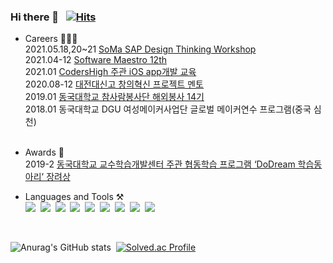 ### Hi there 👋 &nbsp; [![Hits](https://hits.seeyoufarm.com/api/count/incr/badge.svg?url=https%3A%2F%2Fgithub.com%2Fwndnjs9878&count_bg=%2379C83D&title_bg=%23555555&icon=&icon_color=%23E7E7E7&title=hits&edge_flat=false)](https://hits.seeyoufarm.com)

- Careers 👩🏻‍💻<br>
 2021.05.18,20~21 [SoMa SAP Design Thinking Workshop](https://github.com/wndnjs9878/wndnjs9878/issues/1) <br>
 2021.04-12 [Software Maestro 12th](https://www.swmaestro.org/sw/main/main.do#firstPage)<br>
 2021.01 [CodersHigh 주관 iOS app개발 교육](https://github.com/wndnjs9878/wndnjs9878/issues/2)<br>
 2020.08-12 [대전대신고 창의혁신 프로젝트 멘토](https://github.com/wndnjs9878/wndnjs9878/issues/3)<br>
 2019.01 [동국대학교 참사람봉사단 해외봉사 14기](http://volunteers.dongguk.edu)<br>
 2018.01 동국대학교 DGU 여성메이커사업단 글로벌 메이커연수 프로그램(중국 심천)<br><br>
 
 - Awards 🏅<br>
 2019-2 [동국대학교 교수학습개발센터 주관 협동학습 프로그램 ‘DoDream 학습동아리’ 장려상](https://github.com/wndnjs9878/wndnjs9878/issues/4)<br>
 <!--
 2020.11 김해 대청고 학종 입시 캠프 멘토<br>
 2019.10 동국대학교 융합교육원 주관 거제도 대우조선해양 체험<br>
 


- Project 📚<br>
 2018-2 교내 길찾기 웹 사이트 <br>
 2019-1 OCR-based Illegal Advertising Block Application <br>
 2019-2 교내 iSpace 좌석관리 웹 사이트 <br>
 2021.1 널'스케줄(NUR'SCHEDULE) iOS 앱 배포<br>
 2021-1 <br><br>


 -->

- Languages and Tools ⚒<br>
<img src="https://img.shields.io/badge/Python-3766AB?style=flat-square&logo=Python&logoColor=white"/>&nbsp;
<img src="https://img.shields.io/badge/Swift-e67e22?style=flat-square&logo=Swift&logoColor=white"/>&nbsp;
<img src="https://img.shields.io/badge/Java-e74c3c?style=flat-square&logo=Java&logoColor=white"/>&nbsp;
<img src="https://img.shields.io/badge/Javascript-F7DF1E?style=flat-square&logo=Javascript&logoColor=white"/>&nbsp;
<img src="https://img.shields.io/badge/CSS-fd79a8?style=flat-square&logo=CSS3&logoColor=white"/>&nbsp;
<img src="https://img.shields.io/badge/Mysql-0984e3?style=flat-square&logo=Mysql&logoColor=white"/>&nbsp;
<img src="https://img.shields.io/badge/Firebase-FFCA28?style=flat-square&logo=Firebase&logoColor=white"/>&nbsp;
<img src="https://img.shields.io/badge/macOS-000000?style=flat-square&logo=macOS&logoColor=white"/>&nbsp;
<img src="https://img.shields.io/badge/Xcode-0652DD?style=flat-square&logo=Xcode&logoColor=white"/>&nbsp;
<!--
<details>
<summary>Languages</summary>
<div markdown="9">       

</div>
</details>
-->

<br>

<!--<img src="https://img.shields.io/badge/AWS-FFCA28?style=flat-square&logo=Amazon_AWS&logoColor=white"/>&nbsp; -->

![Anurag's GitHub stats](https://github-readme-stats.vercel.app/api?username=wndnjs9878&theme=radical&show_icons=true)&nbsp;
[![Solved.ac Profile](http://mazassumnida.wtf/api/v2/generate_badge?boj=wndnjs9878)](https://solved.ac/wndnjs9878/)<br>


<!--
**wndnjs9878/wndnjs9878** is a ✨ _special_ ✨ repository because its `README.md` (this file) appears on your GitHub profile.

Here are some ideas to get you started:

- 🔭 I’m currently working on ...
- 🌱 I’m currently learning ...
- 👯 I’m looking to collaborate on ...
- 🤔 I’m looking for help with ...
- 💬 Ask me about ...
- 📫 How to reach me: ...
- 😄 Pronouns: ...
- ⚡ Fun fact: ...
-->
